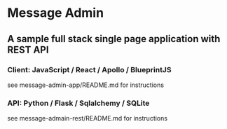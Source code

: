 # Message Admin
## A sample full stack single page application with REST API

### Client: JavaScript / React / Apollo / BlueprintJS
see message-admin-app/README.md for instructions

### API: Python / Flask / Sqlalchemy / SQLite
see message-admain-rest/README.md for instructions
